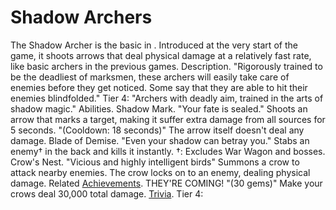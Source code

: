# Shadow Archers

The Shadow Archer is the basic in . Introduced at the very start of the game, it shoots arrows that deal physical damage at a relatively fast rate, like basic archers in the previous games.
Description.
"Rigorously trained to be the deadliest of marksmen, these archers will easily take care of enemies before they get noticed. Some say that they are able to hit their enemies blindfolded."
Tier 4: "Archers with deadly aim, trained in the arts of shadow magic."
Abilities.
Shadow Mark.
 "Your fate is sealed." 
Shoots an arrow that marks a target, making it suffer extra damage from all sources for 5 seconds. "(Cooldown: 18 seconds)"
The arrow itself doesn't deal any damage.
Blade of Demise.
 "Even your shadow can betray you." 
Stabs an enemy† in the back and kills it instantly.
†: Excludes War Wagon and bosses.
Crow's Nest.
 "Vicious and highly intelligent birds" 
Summons a crow to attack nearby enemies. The crow locks on to an enemy, dealing physical damage.
Related [Achievements](Achievements).
 THEY'RE COMING! "(30 gems)" Make your crows deal 30,000 total damage.
[Trivia](Quotes).
Tier 4: